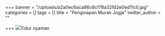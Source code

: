 +++
banner = "/uploads/a2a0ec6aca86c6cf78a32fd2e0ed11c0.jpg"
categories = []
tags = []
title = "Penginapan Murah Jogja"
twitter_author = ""

+++
![](/public/14-56-08-fehe5syaqaapyka.jpg)Tidur nyaman